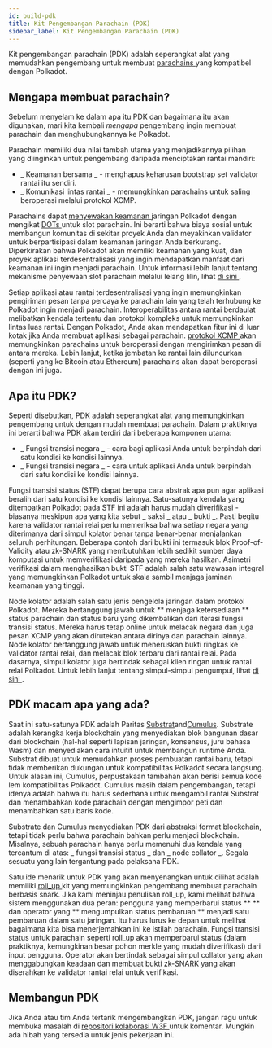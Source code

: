 ```yaml
---
id: build-pdk
title: Kit Pengembangan Parachain (PDK)
sidebar_label: Kit Pengembangan Parachain (PDK)
---
```


Kit pengembangan parachain (PDK) adalah seperangkat alat yang memudahkan pengembang untuk membuat [ parachains ](learn-parachains) yang kompatibel dengan Polkadot.

## Mengapa membuat parachain?

Sebelum menyelam ke dalam apa itu PDK dan bagaimana itu akan digunakan, mari kita kembali <em x-id = "4"> mengapa </em> pengembang ingin membuat parachain dan menghubungkannya ke Polkadot.

Parachain memiliki dua nilai tambah utama yang menjadikannya pilihan yang diinginkan untuk pengembang daripada menciptakan rantai mandiri:

- _ Keamanan bersama _ - menghapus keharusan bootstrap set validator rantai itu sendiri.
- _ Komunikasi lintas rantai _ - memungkinkan parachains untuk saling beroperasi melalui protokol XCMP.

Parachains dapat [ menyewakan keamanan ](learn-security) jaringan Polkadot dengan mengikat [ DOTs ](learn-DOT) untuk slot parachain. Ini berarti bahwa biaya sosial untuk membangun komunitas di sekitar proyek Anda dan meyakinkan validator untuk berpartisipasi dalam keamanan jaringan Anda berkurang. Diperkirakan bahwa Polkadot akan memiliki keamanan yang kuat, dan proyek aplikasi terdesentralisasi yang ingin mendapatkan manfaat dari keamanan ini ingin menjadi parachain. Untuk informasi lebih lanjut tentang mekanisme penyewaan slot parachain melalui lelang lilin, lihat [ di sini ](learn-auction).

Setiap aplikasi atau rantai terdesentralisasi yang ingin memungkinkan pengiriman pesan tanpa percaya ke parachain lain yang telah terhubung ke Polkadot ingin menjadi parachain. Interoperabilitas antara rantai berdaulat melibatkan kendala tertentu dan protokol kompleks untuk memungkinkan lintas luas rantai. Dengan Polkadot, Anda akan mendapatkan fitur ini di luar kotak jika Anda membuat aplikasi sebagai parachain. [ protokol XCMP ](learn-crosschain) akan memungkinkan parachains untuk beroperasi dengan mengirimkan pesan di antara mereka. Lebih lanjut, ketika jembatan ke rantai lain diluncurkan (seperti yang ke Bitcoin atau Ethereum) parachains akan dapat beroperasi dengan ini juga.

## Apa itu PDK?

Seperti disebutkan, PDK adalah seperangkat alat yang memungkinkan pengembang untuk dengan mudah membuat parachain. Dalam praktiknya ini berarti bahwa PDK akan terdiri dari beberapa komponen utama:

- _ Fungsi transisi negara _ - cara bagi aplikasi Anda untuk berpindah dari satu kondisi ke kondisi lainnya.
- _ Fungsi transisi negara _ - cara untuk aplikasi Anda untuk berpindah dari satu kondisi ke kondisi lainnya.

Fungsi transisi status (STF) dapat berupa cara abstrak apa pun agar aplikasi beralih dari satu kondisi ke kondisi lainnya. Satu-satunya kendala yang ditempatkan Polkadot pada STF ini adalah harus mudah diverifikasi - biasanya meskipun apa yang kita sebut _ saksi _ atau _ bukti _. Pasti begitu karena validator rantai relai perlu memeriksa bahwa setiap negara yang diterimanya dari simpul kolator benar tanpa benar-benar menjalankan seluruh perhitungan. Beberapa contoh dari bukti ini termasuk blok Proof-of-Validity atau zk-SNARK yang membutuhkan lebih sedikit sumber daya komputasi untuk memverifikasi daripada yang mereka hasilkan. Asimetri verifikasi dalam menghasilkan bukti STF adalah salah satu wawasan integral yang memungkinkan Polkadot untuk skala sambil menjaga jaminan keamanan yang tinggi.

Node kolator adalah salah satu jenis pengelola jaringan dalam protokol Polkadot. Mereka bertanggung jawab untuk ** menjaga ketersediaan ** status parachain dan status baru yang dikembalikan dari iterasi fungsi transisi status. Mereka harus tetap online untuk melacak negara dan juga pesan XCMP yang akan dirutekan antara dirinya dan parachain lainnya. Node kolator bertanggung jawab untuk meneruskan bukti ringkas ke validator rantai relai, dan melacak blok terbaru dari rantai relai. Pada dasarnya, simpul kolator juga bertindak sebagai klien ringan untuk rantai relai Polkadot. Untuk lebih lanjut tentang simpul-simpul pengumpul, lihat [ di sini ](maintain-collator).

## PDK macam apa yang ada?

Saat ini satu-satunya PDK adalah Paritas [Substrat](https://github.com/paritytech/substrate)and[Cumulus](https://github.com/paritytech/cumulus). Substrate adalah kerangka kerja blockchain yang menyediakan blok bangunan dasar dari blockchain (hal-hal seperti lapisan jaringan, konsensus, juru bahasa Wasm) dan menyediakan cara intuitif untuk membangun runtime Anda. Substrat dibuat untuk memudahkan proses pembuatan rantai baru, tetapi tidak memberikan dukungan untuk kompatibilitas Polkadot secara langsung. Untuk alasan ini, Cumulus, perpustakaan tambahan akan berisi semua kode lem kompatibilitas Polkadot. Cumulus masih dalam pengembangan, tetapi idenya adalah bahwa itu harus sederhana untuk mengambil rantai Substrat dan menambahkan kode parachain dengan mengimpor peti dan menambahkan satu baris kode.

Substrate dan Cumulus menyediakan PDK dari abstraksi format blockchain, tetapi tidak perlu bahwa parachain bahkan perlu menjadi blockchain. Misalnya, sebuah parachain hanya perlu memenuhi dua kendala yang tercantum di atas: _ fungsi transisi status _ dan _ node collator _. Segala sesuatu yang lain tergantung pada pelaksana PDK.

Satu ide menarik untuk PDK yang akan menyenangkan untuk dilihat adalah memiliki <a href = "https://ethresear.ch/t/roll-up-roll-back-snark-side-chain-17000-tps/3675 "> roll_up </a> kit yang memungkinkan pengembang membuat parachain berbasis snark. Jika kami meninjau penulisan roll_up, kami melihat bahwa sistem menggunakan dua peran: pengguna yang memperbarui status ** ** dan operator yang ** mengumpulkan status pembaruan ** menjadi satu pembaruan dalam satu jaringan. Itu harus lurus ke depan untuk melihat bagaimana kita bisa menerjemahkan ini ke istilah parachain. Fungsi transisi status untuk parachain seperti roll_up akan memperbarui status (dalam praktiknya, kemungkinan besar pohon merkle yang mudah diverifikasi) dari input pengguna. Operator akan bertindak sebagai simpul collator yang akan menggabungkan keadaan dan membuat bukti zk-SNARK yang akan diserahkan ke validator rantai relai untuk verifikasi.

## Membangun PDK

Jika Anda atau tim Anda tertarik mengembangkan PDK, jangan ragu untuk membuka masalah di [ repositori kolaborasi W3F ](https://github.com/w3f/Web3-collaboration) untuk komentar. Mungkin ada hibah yang tersedia untuk jenis pekerjaan ini.
